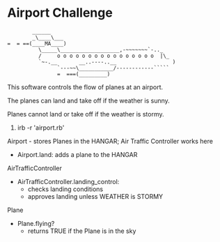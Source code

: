 Airport Challenge
=================

```
        ______
        _\____\___
=  = ==(____MA____)
          \_____\___________________,-~~~~~~~`-.._
          /     o o o o o o o o o o o o o o o o  |\_
          `~-.__       __..----..__                  )
                `---~~\___________/------------`````
                =  ===(_________)

```

This software controls the flow of planes at an airport.

The planes can land and take off if the weather is sunny.

Planes cannot land or take off if the weather is stormy.

1. irb -r 'airport.rb'

Airport - stores Planes in the HANGAR; Air Traffic Controller works here
- Airport.land: adds a plane to the HANGAR 

AirTrafficController

- AirTrafficController.landing_control:
  - checks landing conditions
  - approves landing unless WEATHER is STORMY

Plane
- Plane.flying?
  - returns TRUE if the Plane is in the sky

